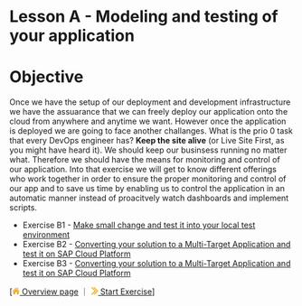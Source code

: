 # Lesson A - Modeling and testing of your application

# Objective 

Once we have the setup of our deployment and development infrastructure we have the assuarance that we can freely deploy our application onto the cloud from anywhere and anytime we want. However once the application is deployed we are going to face another challanges. What is the prio 0 task that every DevOps engineer has? **Keep the site alive** (or Live Site First, as you might have heard it). We should keep our businsess running no matter what. Therefore we should have the means for monitoring and control of our application. Into that exercise we will get to know different offerings who work together in order to ensure the proper monitoring and control of our app and to save us time by enabling us to control the application in an automatic manner instead of proacitvely watch dashboards and implement scripts.

* Exercise B1 - [Make small change and test it into your local test environment](../../exercises/B1/README.md)
* Exercise B2 - [Converting your solution to a Multi-Target Application and test it on SAP Cloud Platform](../../exercises/B2/README.md)
* Exercise B3 - [Converting your solution to a Multi-Target Application and test it on SAP Cloud Platform](../../exercises/B3/README.md)



[[![](../../images/nav-home.png) Overview page](../../README.md) ｜ [![](../../images/nav-next.png) Start Exercise](../../exercise/B1/README.md)]